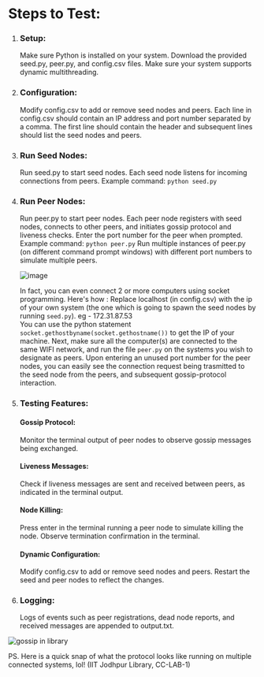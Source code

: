 <h1>Steps to Test:</h1>

<ol>
<li>
<h3>Setup:</h3>

Make sure Python is installed on your system.
Download the provided seed.py, peer.py, and config.csv files.
Make sure your system supports dynamic multithreading.

</li>

<li>
<h3>Configuration:</h3>

Modify config.csv to add or remove seed nodes and peers.
Each line in config.csv should contain an IP address and port number separated by a comma. The first line should contain the header and subsequent lines should list the seed nodes and peers.
</li>


<li>
<h3>Run Seed Nodes:</h3>

Run seed.py to start seed nodes. Each seed node listens for incoming connections from peers.
Example command: <code>python seed.py</code>
</li>

<li>
<h3>Run Peer Nodes:</h3>

Run peer.py to start peer nodes. Each peer node registers with seed nodes, connects to other peers, and initiates gossip protocol and liveness checks.
Enter the port number for the peer when prompted.
Example command: <code>python peer.py</code>
Run multiple instances of peer.py (on different command prompt windows) with different port numbers to simulate multiple peers.
</li>

![image](https://github.com/user-attachments/assets/af723e4c-7b01-4336-bfb3-cc11a7106900)

In fact, you can even connect 2 or more computers using socket programming. Here's how : Replace localhost (in config.csv) with the ip of your own system (the one which is going to spawn the seed nodes by running <code>seed.py</code>). eg - 172.31.87.53 
<br>
You can use the python statement <code>socket.gethostbyname(socket.gethostname())</code> to get the IP of your machine. Next, make sure all the computer(s) are connected to the same WIFI network, and run the file <code>peer.py</code> on the systems you wish to designate as peers. Upon entering an unused port number for the peer nodes, you can easily see the connection request being trasmitted to the seed node from the peers, and subsequent gossip-protocol interaction.


<li>
<h3>Testing Features:</h3>

<h4>Gossip Protocol:</h4> Monitor the terminal output of peer nodes to observe gossip messages being exchanged.
<h4>Liveness Messages:</h4> Check if liveness messages are sent and received between peers, as indicated in the terminal output.
<h4>Node Killing:</h4> Press enter in the terminal running a peer node to simulate killing the node. Observe termination confirmation in the terminal.
<h4>Dynamic Configuration:</h4> Modify config.csv to add or remove seed nodes and peers. Restart the seed and peer nodes to reflect the changes.

<li>
<h3>Logging:</h3>

Logs of events such as peer registrations, dead node reports, and received messages are appended to output.txt.
</li>

</ol>

![gossip in library](https://github.com/user-attachments/assets/3deed94d-9e09-4d13-957a-5a27a15c183c)


PS. Here is a quick snap of what the protocol looks like running on multiple connected systems, lol! (IIT Jodhpur Library, CC-LAB-1)

